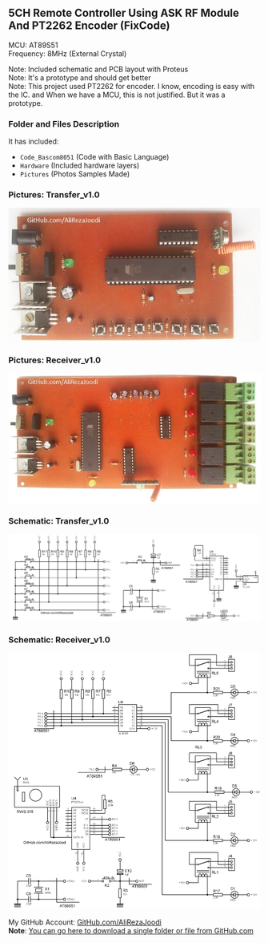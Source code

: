 ## 5CH Remote Controller Using ASK RF Module And PT2262 Encoder (FixCode)   
MCU:		AT89S51    
Frequency:     	8MHz (External Crystal)    

Note: Included schematic and PCB layout with Proteus  
Note: It's a prototype and should get better  
Note: This project used PT2262 for encoder. I know, encoding is easy with the IC. and When we have a MCU, this is not justified. But it was a prototype.  

### Folder and Files Description
It has included:
- `Code_Bascom8051` (Code with Basic Language)
- `Hardware` (Included hardware layers)
- `Pictures` (Photos Samples Made)

### Pictures: Transfer_v1.0
![](Pictures/Transfer_v1.0.jpg)

### Pictures: Receiver_v1.0
![](Pictures/Receiver_v1.0.jpg)

### Schematic: Transfer_v1.0
![](Hardware/Transfer_v1.0.png)

### Schematic: Receiver_v1.0
![](Hardware/Receiver_v1.0.png)

My GitHub Account: [GitHub.com/AliRezaJoodi](https://github.com/AliRezaJoodi)  
**Note**: [You can go here to download a single folder or file from GitHub.com](https://minhaskamal.github.io/DownGit/#/home)
